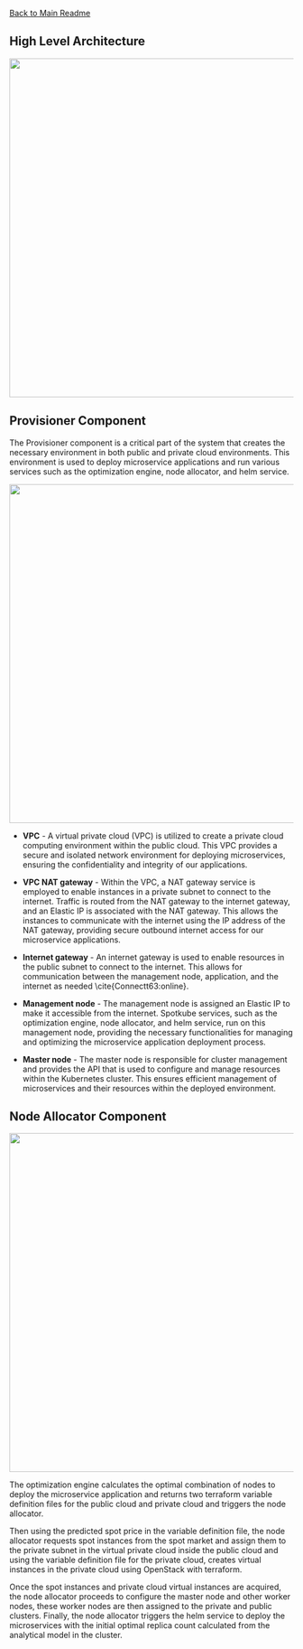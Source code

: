 [Back to Main Readme](../README.md)

## High Level Architecture

<p align="center">
  <img src="design/hl_a3.png" width="600">
</p>


## Provisioner Component

The Provisioner component is a critical part of the system that creates the necessary environment in both public and private cloud environments. This environment is used to deploy microservice applications and run various services such as the optimization engine, node allocator, and helm service.

<p align="center">
  <!-- <img src="documentation/images/hl_a3.png" width="600"> -->
  <img src="design/provisioner.png"  width="600">
</p>

- **VPC** - A virtual private cloud (VPC) is utilized to create a private cloud computing environment within the public cloud. This VPC provides a secure and isolated network environment for deploying microservices, ensuring the confidentiality and integrity of our applications.

- **VPC NAT gateway** - Within the VPC, a NAT gateway service is employed to enable instances in a private subnet to connect to the internet. Traffic is routed from the NAT gateway to the internet gateway, and an Elastic IP is associated with the NAT gateway. This allows the instances to communicate with the internet using the IP address of the NAT gateway, providing secure outbound internet access for our microservice applications.

- **Internet gateway** - An internet gateway is used to enable resources in the public subnet to connect to the internet. This allows for communication between the management node, application, and the internet as needed \cite{Connectt63:online}. 

- **Management node** -  The management node is assigned an Elastic IP to make it accessible from the internet. Spotkube services, such as the optimization engine, node allocator, and helm service, run on this management node, providing the necessary functionalities for managing and optimizing the microservice application deployment process.

- **Master node** - The master node is responsible for cluster management and provides the API that is used to configure and manage resources within the Kubernetes cluster. This ensures efficient management of microservices and their resources within the deployed environment. 

## Node Allocator Component

<p align="center">
  <img src="design/node_allocator.png"  width="600">
</p>

The optimization engine calculates the optimal combination of nodes to deploy the microservice application and returns two terraform variable definition files for the public cloud and private cloud and triggers the node allocator.

Then using the predicted spot price in the variable definition file, the node allocator requests spot instances from the spot market and assign them to the private subnet in the virtual private cloud inside the public cloud and using the variable definition file for the private cloud, creates virtual instances in the private cloud using OpenStack with terraform. 

Once the spot instances and private cloud virtual instances are acquired, the node allocator proceeds to configure the master node and other worker nodes, these worker nodes are then assigned to the private and public clusters. Finally, the node allocator triggers the helm service to deploy the microservices with the initial optimal replica count calculated from the analytical model in the cluster.